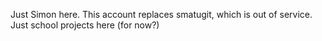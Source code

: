 Just Simon here.
This account replaces smatugit, which is out of service.
Just school projects here (for now?)
